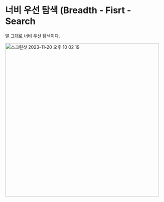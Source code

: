 # 너비 우선 탐색 (Breadth - Fisrt - Search  
말 그대로 너비 우선 탐색이다.   
       
   
<img width="490" alt="스크린샷 2023-11-20 오후 10 02 19" src="https://github.com/ww5702/Swift_Coding_Test/assets/60501045/cde00c9d-c7ec-4623-85e3-c7f965f842c7">    

   
   

